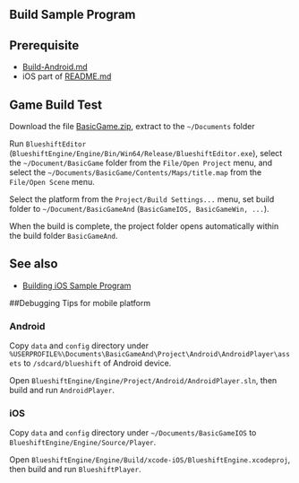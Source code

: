 Build Sample Program
--------------------

## Prerequisite

  * [Build-Android.md](Build-Android.md)
  * iOS part of [README.md](README.md)

## Game Build Test

Download the file [BasicGame.zip](https://github.com/PolygonTek/BlueshiftDocument/raw/master/BasicGame/BasicGame.zip),
extract to the `~/Documents` folder

Run `BlueshiftEditor` (`BlueshiftEngine/Engine/Bin/Win64/Release/BlueshiftEditor.exe`),
select the `~/Document/BasicGame` folder from the `File/Open Project` menu,
and select the `~/Documents/BasicGame/Contents/Maps/title.map` from the `File/Open Scene` menu.


Select the platform from the `Project/Build Settings...` menu,
set build folder  to `~/Document/BasicGameAnd` (`BasicGameIOS, BasicGameWin, ...`).

When the build is complete, the project folder opens automatically within the build folder `BasicGameAnd`.

## See also

* [Building iOS Sample Program](https://github.com/PolygonTek/BlueshiftDocument/blob/master/Build%20iOS.pdf)


##Debugging Tips for mobile platform

### Android

Copy `data` and `config` directory under `%USERPROFILE%\Documents\BasicGameAnd\Project\Android\AndroidPlayer\assets` 
to `/sdcard/blueshift` of Android device.

Open `BlueshiftEngine/Engine/Project/Android/AndroidPlayer.sln`, then build and run `AndroidPlayer`.

### iOS

Copy `data` and `config` directory under `~/Documents/BasicGameIOS` to `BlueshiftEngine/Engine/Source/Player`.

Open `BlueshiftEngine/Engine/Build/xcode-iOS/BlueshiftEngine.xcodeproj`, then build and run `BlueshiftPlayer`.

